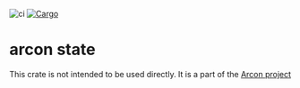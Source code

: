 ![ci](https://github.com/cda-group/arcon/workflows/ci/badge.svg)
[![Cargo](https://img.shields.io/badge/crates.io-v0.2.0-orange)](https://crates.io/crates/arcon)

# arcon state

This crate is not intended to be used directly. It is a part of the [Arcon project](https://github.com/cda-group/arcon)
